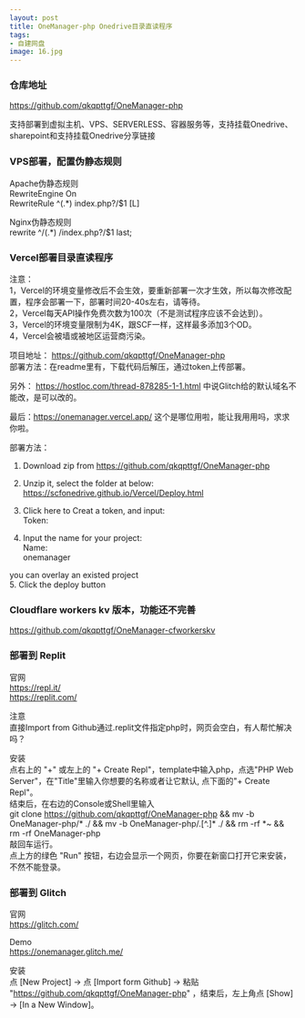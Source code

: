 ```yaml
---
layout: post
title: OneManager-php Onedrive目录直读程序
tags:
- 自建网盘
image: 16.jpg
---
```



### 仓库地址
https://github.com/qkqpttgf/OneManager-php

支持部署到虚拟主机、VPS、SERVERLESS、容器服务等，支持挂载Onedrive、sharepoint和支持挂载Onedrive分享链接

### VPS部署，配置伪静态规则
Apache伪静态规则<br>
RewriteEngine On<br>
RewriteRule ^(.*) index.php?/$1 [L]<br>

Nginx伪静态规则<br>
rewrite ^/(.*) /index.php?/$1 last;<br>


### Vercel部署目录直读程序
注意：<br>
1，Vercel的环境变量修改后不会生效，要重新部署一次才生效，所以每次修改配置，程序会部署一下，部署时间20-40s左右，请等待。<br>
2，Vercel每天API操作免费次数为100次（不是测试程序应该不会达到）。<br>
3，Vercel的环境变量限制为4K，跟SCF一样，这样最多添加3个OD。<br>
4，Vercel会被墙或被地区运营商污染。<br>

项目地址： https://github.com/qkqpttgf/OneManager-php  <br>
部署方法：在readme里有，下载代码后解压，通过token上传部署。<br>

另外： https://hostloc.com/thread-878285-1-1.html 中说Glitch给的默认域名不能改，是可以改的。<br>

最后：https://onemanager.vercel.app/  这个是哪位用啦，能让我用用吗，求求你啦。<br>


部署方法：<br>
1. Download zip from https://github.com/qkqpttgf/OneManager-php<br>
2. Unzip it, select the folder at below:  https://scfonedrive.github.io/Vercel/Deploy.html<br>

3. Click here to Creat a token, and input:<br>
Token: <br>
4. Input the name for your project:<br>
Name: <br>
onemanager<br>

you can overlay an existed project<br>
5. Click the deploy button<br>

### Cloudflare workers kv 版本，功能还不完善
https://github.com/qkqpttgf/OneManager-cfworkerskv


### 部署到 Replit
官网<br>
https://repl.it/<br>
https://replit.com/<br>

注意<br>
直接Import from Github通过.replit文件指定php时，网页会空白，有人帮忙解决吗？<br>

安装<br>
点右上的 "+" 或左上的 "+ Create Repl"，template中输入php，点选"PHP Web Server"，在"Title"里输入你想要的名称或者让它默认, 点下面的"+ Create Repl"。<br>
结束后，在右边的Console或Shell里输入 <br>
git clone https://github.com/qkqpttgf/OneManager-php && mv -b OneManager-php/* ./ && mv -b OneManager-php/.[^.]* ./ && rm -rf *~ && rm -rf OneManager-php<br>
敲回车运行。<br>
点上方的绿色 "Run" 按钮，右边会显示一个网页，你要在新窗口打开它来安装，不然不能登录。<br>

### 部署到 Glitch
官网<br>
https://glitch.com/

Demo<br>
https://onemanager.glitch.me/

安装<br>
点 [New Project] -> 点 [Import form Github] -> 粘贴 "https://github.com/qkqpttgf/OneManager-php" ，结束后，左上角点 [Show] -> [In a New Window]。

